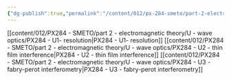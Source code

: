 ```yaml
---
{"dg-publish":true,"permalink":"/content/012/px-284-smeto/part-2-electromagnetic-theory/u-wave-optics/u-wave-optics/","noteIcon":"1","created":"2025-05-09T14:09:37.206+01:00","updated":"2025-05-15T14:06:26.088+01:00"}
---
```


[[content/012/PX284 - SMETO/part 2 - electromagnetic theory/U - wave optics/PX284 - U1- resolution\|PX284 - U1- resolution]]
[[content/012/PX284 - SMETO/part 2 - electromagnetic theory/U - wave optics/PX284 - U2 - thin film interference\|PX284 - U2 - thin film interference]]
[[content/012/PX284 - SMETO/part 2 - electromagnetic theory/U - wave optics/PX284 - U3 - fabry-perot interferometry\|PX284 - U3 - fabry-perot interferometry]]
